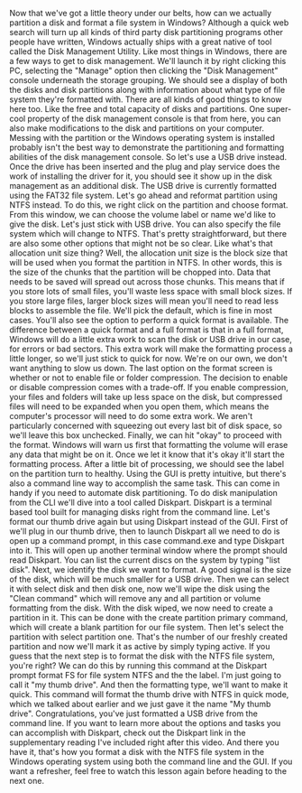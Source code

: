Now that we've got a little theory under our belts, how can we actually
partition a disk and format a file system in Windows? Although a quick web
search will turn up all kinds of third party disk partitioning programs other
people have written, Windows actually ships with a great native of tool called
the Disk Management Utility. Like most things in Windows, there are a few ways
to get to disk management. We'll launch it by right clicking this PC, selecting
the "Manage" option then clicking the "Disk Management" console underneath the
storage grouping. We should see a display of both the disks and disk partitions
along with information about what type of file system they're formatted with.
There are all kinds of good things to know here too. Like the free and total
capacity of disks and partitions. One super-cool property of the disk management
console is that from here, you can also make modifications to the disk and
partitions on your computer. Messing with the partition or the Windows operating
system is installed probably isn't the best way to demonstrate the partitioning
and formatting abilities of the disk management console. So let's use a USB
drive instead. Once the drive has been inserted and the plug and play service
does the work of installing the driver for it, you should see it show up in the
disk management as an additional disk. The USB drive is currently formatted
using the FAT32 file system. Let's go ahead and reformat partition using NTFS
instead. To do this, we right click on the partition and choose format. From
this window, we can choose the volume label or name we'd like to give the disk.
Let's just stick with USB drive. You can also specify the file system which will
change to NTFS. That's pretty straightforward, but there are also some other
options that might not be so clear. Like what's that allocation unit size thing?
Well, the allocation unit size is the block size that will be used when you
format the partition in NTFS. In other words, this is the size of the chunks
that the partition will be chopped into. Data that needs to be saved will spread
out across those chunks. This means that if you store lots of small files,
you'll waste less space with small block sizes. If you store large files, larger
block sizes will mean you'll need to read less blocks to assemble the file.
We'll pick the default, which is fine in most cases. You'll also see the option
to perform a quick format is available. The difference between a quick format
and a full format is that in a full format, Windows will do a little extra work
to scan the disk or USB drive in our case, for errors or bad sectors. This extra
work will make the formatting process a little longer, so we'll just stick to
quick for now. We're on our own, we don't want anything to slow us down. The
last option on the format screen is whether or not to enable file or folder
compression. The decision to enable or disable compression comes with a
trade-off. If you enable compression, your files and folders will take up less
space on the disk, but compressed files will need to be expanded when you open
them, which means the computer's processor will need to do some extra work. We
aren't particularly concerned with squeezing out every last bit of disk space,
so we'll leave this box unchecked. Finally, we can hit "okay" to proceed with
the format. Windows will warn us first that formatting the volume will erase any
data that might be on it. Once we let it know that it's okay it'll start the
formatting process. After a little bit of processing, we should see the label on
the partition turn to healthy. Using the GUI is pretty intuitive, but there's
also a command line way to accomplish the same task. This can come in handy if
you need to automate disk partitioning. To do disk manipulation from the CLI
we'll dive into a tool called Diskpart. Diskpart is a terminal based tool built
for managing disks right from the command line. Let's format our thumb drive
again but using Diskpart instead of the GUI. First of we'll plug in our thumb
drive, then to launch Diskpart all we need to do is open up a command prompt, in
this case command.exe and type Diskpart into it. This will open up another
terminal window where the prompt should read Diskpart. You can list the current
discs on the system by typing "list disk". Next, we identify the disk we want to
format. A good signal is the size of the disk, which will be much smaller for a
USB drive. Then we can select it with select disk and then disk one, now we'll
wipe the disk using the "Clean command" which will remove any and all partition
or volume formatting from the disk. With the disk wiped, we now need to create a
partition in it. This can be done with the create partition primary command,
which will create a blank partition for our file system. Then let's select the
partition with select partition one. That's the number of our freshly created
partition and now we'll mark it as active by simply typing active. If you guess
that the next step is to format the disk with the NTFS file system, you're
right? We can do this by running this command at the Diskpart prompt format FS
for file system NTFS and the the label. I'm just going to call it "my thumb
drive". And then the formatting type, we'll want to make it quick. This command
will format the thumb drive with NTFS in quick mode, which we talked about
earlier and we just gave it the name "My thumb drive". Congratulations, you've
just formatted a USB drive from the command line. If you want to learn more
about the options and tasks you can accomplish with Diskpart, check out the
Diskpart link in the supplementary reading I've included right after this video.
And there you have it, that's how you format a disk with the NTFS file system in
the Windows operating system using both the command line and the GUI. If you
want a refresher, feel free to watch this lesson again before heading to the
next one.
